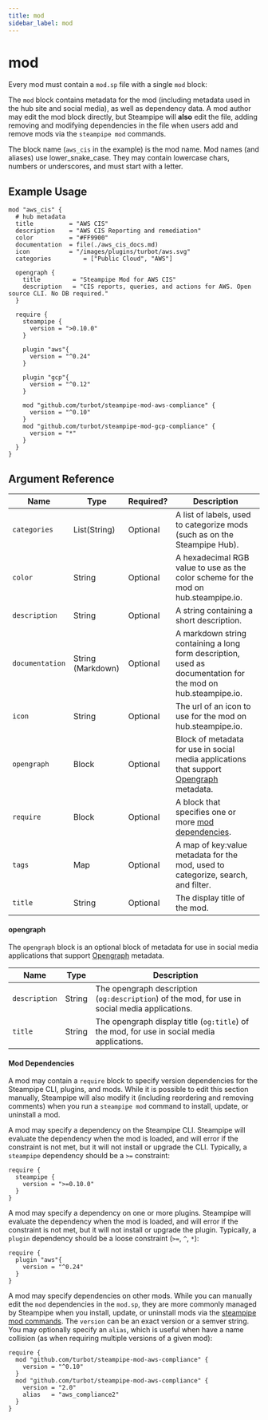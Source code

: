 ```yaml
---
title: mod
sidebar_label: mod
---
```



# mod
Every mod must contain a `mod.sp` file with a single `mod` block: 

The `mod` block contains metadata for the mod (including metadata used in the hub site and social media), as well as dependency data.  A mod author may edit the mod block directly, but Steampipe will **also** edit the file, adding removing and modifying dependencies in the file when users add and remove mods via the `steampipe mod` commands.

The block name (`aws_cis` in the example) is the mod name.  <!-- This name is used as the name of the mod if it is not aliased when imported via a `require` block.  --> Mod names (and aliases) use lower_snake_case. They may contain lowercase chars, numbers or underscores, and must start with a letter.


## Example Usage

```hcl
mod "aws_cis" { 
  # hub metadata
  title          = "AWS CIS"
  description    = "AWS CIS Reporting and remediation"
  color          = "#FF9900"
  documentation  = file(./aws_cis_docs.md)
  icon           = "/images/plugins/turbot/aws.svg"
  categories         = ["Public Cloud", "AWS"]

  opengraph {
    title         = "Steampipe Mod for AWS CIS"
    description   = "CIS reports, queries, and actions for AWS. Open source CLI. No DB required."
  }

  require {
    steampipe {
      version = ">0.10.0"
    }

    plugin "aws"{
      version = "^0.24"
    }

    plugin "gcp"{
      version = "^0.12"
    }

    mod "github.com/turbot/steampipe-mod-aws-compliance" {
      version = "^0.10"
    }
    mod "github.com/turbot/steampipe-mod-gcp-compliance" {
      version = "*"
    }
  }
}
```

## Argument Reference

| Name | Type | Required? | Description
|-|-|-|-
| `categories` | List(String) | Optional | A list of labels, used to categorize mods (such as on the Steampipe Hub).
| `color` | String |Optional |  A hexadecimal RGB value to use as the color scheme for the mod on hub.steampipe.io.  
| `description` |  String | Optional | A string containing a short description. 
| `documentation` | String (Markdown)| Optional | A markdown string containing a long form description, used as documentation for the mod on hub.steampipe.io. 
| `icon` |  String | Optional | The url of an icon to use for the mod on hub.steampipe.io.
| `opengraph` |  Block | Optional | Block of metadata for use in social media applications that support [Opengraph](#opengraph) metadata.
| `require` | Block | Optional | A block that specifies one or more [mod dependencies](#mod-dependencies).
| `tags` | Map | Optional | A map of key:value metadata for the mod, used to categorize, search, and filter.   
| `title` | String | Optional | The display title of the mod.


#### opengraph
The `opengraph` block is an optional block of metadata for use in social media applications that support [Opengraph](https://ogp.me/) metadata.

| Name | Type| Description
|-|-|-
| `description` | String | The opengraph description (`og:description`) of the mod, for use in social media applications.
| `title` | String | The opengraph display title (`og:title`) of the mod, for use in social media applications.

 

#### Mod Dependencies
A mod may contain a `require` block to specify version dependencies for the Steampipe CLI, plugins, and mods.  While it is possible to edit this section manually, Steampipe will also modify it (including reordering and removing comments) when you run a `steampipe mod` command to install, update, or uninstall a mod.

A mod may specify a dependency on the Steampipe CLI.  Steampipe will evaluate the dependency when the mod is loaded, and will error if the constraint is not met, but it will not install or upgrade the CLI.  Typically, a `steampipe` dependency should be a `>=` constraint:
```hcl
require {
  steampipe {
    version = ">=0.10.0"
  }
}
```

A mod may specify a dependency on one or more plugins.  Steampipe will evaluate the dependency when the mod is loaded, and will error if the constraint is not met, but it will not install or upgrade the plugin.  Typically, a `plugin` dependency should be a loose constraint (`>=`, `^`, `*`):
```hcl
require {
  plugin "aws"{
    version = "^0.24"
  }
}
```

A mod may specify dependencies on other mods.  While you can manually edit the `mod` dependencies in the `mod.sp`, they are more commonly managed by Steampipe when you install, update, or uninstall mods via the [steampipe mod commands](/docs/reference/cli/mod).  The `version` can be an exact version<!-- ,a tag name, a branch name, a local file --> or a semver string.  You may optionally specify an `alias`, which is useful when have a name collision (as when requiring multiple versions of a given mod):
```
require {
  mod "github.com/turbot/steampipe-mod-aws-compliance" {
    version = "^0.10"
  }
  mod "github.com/turbot/steampipe-mod-aws-compliance" {
    version = "2.0"
    alias   = "aws_compliance2"
  }
}
```

<!--
```
require {
  # use a local mod for testing...
  mod "github.com/kaidaguerre/steampipe-mod-aws-compliance"  {
    version = "file://~/src/steampipe-mod-aws-compliance"
    alias = "foo"
  }
}
```
-->

